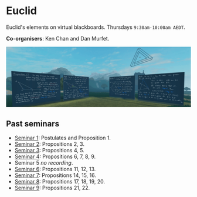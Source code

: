 # Euclid

Euclid's elements on virtual blackboards. Thursdays `9:30am-10:00am AEDT`.

**Co-organisers**: Ken Chan and Dan Murfet.

![banner](seminar-euclid-min.png)

## Past seminars

* [Seminar 1](https://youtu.be/9U73KputtOU): Postulates and Proposition 1.
* [Seminar 2](https://youtu.be/VO6QPT8Ubcc): Propositions 2, 3.
* [Seminar 3](https://youtu.be/4yLm7Wcj6zg): Propositions 4, 5.
* [Seminar 4](https://youtu.be/EBgNmbNglYY): Propositions 6, 7, 8, 9.
* Seminar 5 *no recording*.
* [Seminar 6](https://youtu.be/8P5Q-YdPBB0): Propositions 11, 12, 13.
* [Seminar 7](https://youtu.be/J3NUps3RjWU): Propositions 14, 15, 16.
* [Seminar 8](https://youtu.be/YGeSrBkxIoc): Propositions 17, 18, 19, 20.
* [Seminar 9](https://youtu.be/0VNxaqiIvG0): Propositions 21, 22.
